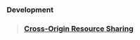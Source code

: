 
### Development
> ### [Cross-Origin Resource Sharing](https://developer.mozilla.org/en-US/docs/Web/HTTP/CORS)
